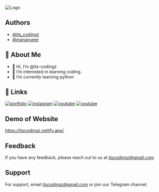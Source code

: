 
![Logo](https://i.ibb.co/StdZ4GT/itscodingz.jpg)


## Authors

- [@its_codingz](https://www.github.com/its-codingz)
- [@mananveer](https://www.instagram.com/manan_0880)

## 🚀 About Me
- 👋 Hi, I’m @its-codingz
- 👀 I’m interested in learning coding.
- 🌱 I’m currently learning python


## 🔗 Links
[![portfolio](https://img.shields.io/badge/my_portfolio-000?style=for-the-badge&logo=ko-fi&logoColor=white)](https://itscodingz.netlify.app/)
[![instagram](https://img.shields.io/badge/Instagram-0A66C2?style=for-the-badge&logo=instagram&logoColor=white)](https://www.instagram.com/its_codingz)
[![youtube](https://img.shields.io/badge/telegram-3A67A2?style=for-the-badge&logo=telegram&logoColor=white)](https://t.me/its_codingz)
[![youtube](https://img.shields.io/badge/youtube-1DA1F2?style=for-the-badge&logo=youtube&logoColor=white)](https://www.youtube.com/channel/UCKDPdfslI7R2yqFz-dACyeg)


## Demo of Website

https://itscodingz.netlify.app/


## Feedback

If you have any feedback, please reach out to us at itscodingz@gmail.com


## Support

For support, email itscodingz@gmail.com or join our Telegram channel.

